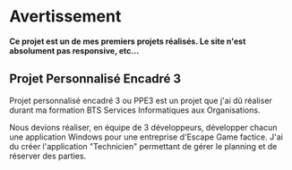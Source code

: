 # Avertissement
**Ce projet est un de mes premiers projets réalisés. Le site n'est absolument pas responsive, etc...**

## Projet Personnalisé Encadré 3
Projet personnalisé encadré 3 ou PPE3 est un projet que j'ai dû réaliser durant ma formation BTS Services Informatiques aux Organisations.

Nous devions réaliser, en équipe de 3 développeurs, développer chacun une application Windows pour une entreprise d'Escape Game factice. 
J'ai du créer l'application "Technicien" permettant de gérer le planning et de réserver des parties.
